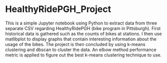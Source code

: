 # HealthyRidePGH_Project
This is a simple Jupyter notebook using Python to extract data from three separate CSV regarding HealthyRidePGH (bike program in Pittsburgh). First historical data is gathered such as the counts of bikes at stations. I then use matlibplot to display graphs that contain interesting information about the usage of the bikes. The project is then concluded by using k-means clustering and dbscan to cluster the data. An elbow method performance metric is applied to figure out the best k-means clustering technique to use.
